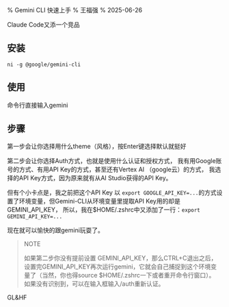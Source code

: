 % Gemini CLI 快速上手
% 王福强
% 2025-06-26

Claude Code又添一个竞品

## 安装

```
ni -g @google/gemini-cli
```

## 使用

命令行直接输入gemini

## 步骤

第一步会让你选择用什么theme（风格），按Enter键选择默认就挺好

第二步会让你选择Auth方式，也就是使用什么认证和授权方式， 我有用Google账号的方式、有用API Key的方式，甚至还有Vertex AI （google云）的方式， 我选择的API Key方式，因为原来就有从AI Studio获得的API Key。

但有个小卡点是，我之前把这个API Key 以 `export GOOGLE_API_KEY=...`的方式设置了环境变量，但Gemini-CLI从环境变量里提取API Key用的却是GEMINI_API_KEY， 所以，我在$HOME/.zshrc中又添加了一行：`export GEMINI_API_KEY=...`

现在就可以愉快的跟gemini玩耍了。

> NOTE
> 
> 如果第二步你没有提前设置 GEMINI_API_KEY，那么CTRL+C退出之后，设置完GEMINI_API_KEY再次运行gemini，它就会自己捕捉到这个环境变量了（当然，你也得source $HOME/.zshrc一下或者重开命令行窗口）。 如果没有识别到，可以在输入框输入/auth重新认证。

GL&HF




